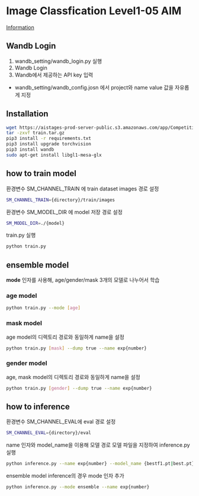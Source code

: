# Image Classfication Level1-05 AIM 
[Information](https://github.com/godjw/image-classification-level1-05/blob/master/%E1%84%85%E1%85%B5%E1%84%91%E1%85%A9%E1%84%90%E1%85%B3_level1_5.pdf)

## Wandb Login

1. wandb_setting/wandb_login.py 실행 
2. Wandb Login 
3. Wandb에서 제공하는 API key  입력
- wandb_setting/wandb_config.josn 에서 project와 name value 값을 자유롭게 지정

## Installation

```sh
wget https://aistages-prod-server-public.s3.amazonaws.com/app/Competitions/000074/data/train.tar.gz
tar -zxvf train.tar.gz
pip3 install -r requirements.txt
pip3 install upgrade torchvision
pip3 install wandb
sudo apt-get install libgl1-mesa-glx
```
## how to train model 

환경변수 SM_CHANNEL_TRAIN 에 train dataset images 경로 설정
```sh
SM_CHANNEL_TRAIN={directory}/train/images
```
환경변수 SM_MODEL_DIR 에 model 저장 경로 설정 
```sh
SM_MODEL_DIR=./{model}
```
train.py 실행
```sh
python train.py
```

## ensemble model

**mode** 인자를 사용해, age/gender/mask 3개의 모델로 나누어서 학습

### age model
```sh
python train.py --mode [age]
```
### mask model
age model의 디렉토리 경로와 동일하게 name을 설정
```sh
python train.py [mask] --dump true --name exp{number}
```
### gender model
age, mask model의 디렉토리 경로와 동일하게 name을 설정
```sh
python train.py [gender] --dump true --name exp{number}
```
## how to inference 

환경변수 SM_CHANNEL_EVAL에 eval 경로 설정
```sh
SM_CHANNEL_EVAL={directory}/eval
```
name 인자와 model_name을 이용해 모델 경로 모델 파일을 지정하여 inference.py 실행
```sh
python inference.py --name exp{number} --model_name {bestf1.pt|best.pt}
```
ensemble model inference의 경우 mode 인자 추가
```sh
python inference.py --mode ensemble --name exp{number}
```

